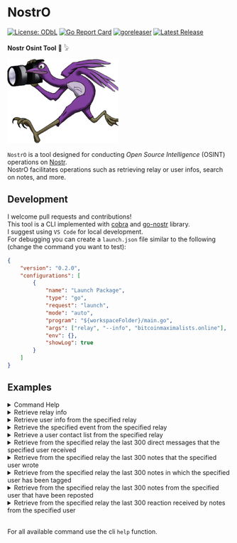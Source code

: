 # NostrO
[![License: ODbL](https://img.shields.io/badge/License-PDDL-brightgreen.svg)](https://opendatacommons.org/licenses/pddl/)  [![Go Report Card](https://goreportcard.com/badge/github.com/r3drun3/nostro)](https://goreportcard.com/report/github.com/r3drun3/nostro)  [![goreleaser](https://github.com/R3DRUN3/nostro/actions/workflows/release.yaml/badge.svg)](https://github.com/R3DRUN3/nostro/actions/workflows/release.yaml)  [![Latest Release](https://img.shields.io/github/v/release/r3drun3/nostro?logo=github)](https://github.com/r3drun3/nostro/releases/latest)

**Nostr Osint Tool** 🔎 𓅦  
  

<img src="images/logo.png" alt="Nostr Logo" width="250" height="190">  

`NostrO` is a tool designed for conducting *Open Source Intelligence* (OSINT) operations on [Nostr](https://nostr.com/).  
NostrO facilitates operations such as retrieving relay or user infos, search on notes, and more.  



## Development
I welcome pull requests and contributions!  
This tool is a CLI implemented with [cobra](https://github.com/spf13/cobra) and [go-nostr](https://github.com/nbd-wtf/go-nostr) library.  
I suggest using `VS Code` for local development.  
For debugging you can create a `launch.json` file similar to the following (change the command you want to test):  
```json
{
    "version": "0.2.0",
    "configurations": [
        {
            "name": "Launch Package",
            "type": "go",
            "request": "launch",
            "mode": "auto",
            "program": "${workspaceFolder}/main.go",
            "args": ["relay", "--info", "bitcoinmaximalists.online"],
            "env": {},
            "showLog": true
        }
    ]
}
```  

  



## Examples

<details>
  <summary>Command Help</summary>

```console
nostro --help
Welcome to NostrO 🔎 𓅦

Usage:
  nostro [flags]
  nostro [command]

Available Commands:
  completion  Generate the autocompletion script for the specified shell
  dm          Operations on direct messages
  event       Operations on events
  help        Help about any command
  notes       Operations on notes
  relay       Operations on relays
  user        Operations on users

Flags:
  -h, --help   help for nostro

Use "nostro [command] --help" for more information about a command.

```  

```console
nostro relay --help
Retrieve data on nostr relays

Usage:
  nostro relay [flags]

Flags:
  -h, --help   help for relay
      --info   Retrieve relay information document (nip-11)
```
</details>  



<details>
  <summary>Retrieve relay info</summary>
  
  ```console
nostro relay --info relay.nostrview.com
####################### RELAY INFO #######################
NAME:  relay.nostrview.com
DESCRIPTION:  Nostrview relay
PUB KEY:  2e9397a8c9268585668b76479f88e359d0ee261f8e8ea07b3b3450546d1601c8
CONTACT:  2e9397a8c9268585668b76479f88e359d0ee261f8e8ea07b3b3450546d1601c8
SUPPORTED NIPS:  [1 2 4 9 11 12 15 16 20 22 26 28 33 40 111]
SOFTWARE:  git+https://github.com/Cameri/nostream.git
VERSION:  1.22.2
LIMITATION:  &{524288 10 10 5000 256 4 2500 102400 0 false true}
PAYMENTSURL:  https://relay.nostrview.com/invoices
##########################################################
```  
</details>  



<details>
  <summary>Retrieve user info from the specified relay</summary>

```console
nostro user --info npub1rusgp3upyrtpsy2pcqznl6e8hejg9ne8u2eg05gzc4n2cctsugksvcx2np nos.lol
####################### USER INFO #######################
[[i github:R3DRUN3 0f954e6fada304dacdb8e7389eefaf2b]]
Name: r3drun3
Picture: https://i.postimg.cc/rwTgJm0G/symbol-1.gif
Username: r3drun3
Display Name: r3drun3
Banner: https://i.postimg.cc/90FYS0D7/1327483.png
Website: 
About: ᚱᛊᚧᚱVᚺᛊ
Jus a collection of quantum bits,
constantly phasing between cyberspace and meatspace.
Running #Bitcoin
Nip05: r3drun3@vlt.ge
Lud16: me@ln.stackzoo.io
Lud06: 
Created At: 1689593935
Nip05 Valid: false
##########################################################
```
</details>  


<details>
  <summary>Retrieve the specified event from the specified relay</summary>

```console
nostro event --info note1se5g5crjxaaet4vzy3xtpurv4as3dsfd5dteglk4z3f2xafstl5qyry4m3 nos.lol

####################### EVENT INFO #######################
ID: 86688a6072377b95d582244cb0f06caf6116c12da357947ed51452a375305fe8
PubKey: 1f2080c78120d6181141c0053feb27be6482cf27e2b287d102c566ac6170e22d
Kind: 1
Created At: 1696529147
Tags: [[t osint] [t osint] [t Nostr] [t nostr] [t github] [t github] [r https://github.com/r3drun3/nostro] [r https://image.nostr.build/7a83f1b7b006bdecd047731c6b0fcec54d1a5186ae222f3e98e15953850712f4.jpg]]
Content: I believe that one of the best ways to learn a technology is to experiment and build upon it. That's why I've started developing a tool for performing #osint operations on #Nostr on my #github. 
Feel free to collaborate if you want ☺
https://github.com/r3drun3/nostro


https://image.nostr.build/7a83f1b7b006bdecd047731c6b0fcec54d1a5186ae222f3e98e15953850712f4.jpg
Signature: 9b3b4af0bac8df5f62dd54b8f5be34bdee7545e0a6453fe6e3462861d29390282e95a4e85f8d2bf801d1f0da3ccc955b3ecff0ffbc6786ffa7d1c7017650b34a
##########################################################
```
</details>  




<details>
  <summary>Retrieve a user contact list from the specified relay</summary>

```console
nostro user --contactlist npub1rusgp3upyrtpsy2pcqznl6e8hejg9ne8u2eg05gzc4n2cctsugksvcx2np nos.lol
returned events saved to user_contact_list.json
```
</details>  



<details>
  <summary>Retrieve from the specified relay the last 300 direct messages that the specified user received</summary>

```console
nostro dm --userreceived npub1rusgp3upyrtpsy2pcqznl6e8hejg9ne8u2eg05gzc4n2cctsugksvcx2np nos.lol
returned events saved to user_received_direct_messages.json
```
</details>  

<details>
  <summary>Retrieve from the specified relay the last 300 notes that the specified user wrote</summary>

```console
nostro notes --userwritten npub1rusgp3upyrtpsy2pcqznl6e8hejg9ne8u2eg05gzc4n2cctsugksvcx2np nos.lol
returned events saved to user_written_notes.json
```
</details>  


<details>
  <summary>Retrieve from the specified relay the last 300 notes in which the specified user has been tagged</summary>
  
```console
nostro notes --usertagged npub1rusgp3upyrtpsy2pcqznl6e8hejg9ne8u2eg05gzc4n2cctsugksvcx2np nos.lol
returned events saved to user_tagged_notes.json
```  
</details>  

<details>
  <summary>Retrieve from the specified relay the last 300 notes from the specified user that have been reposted</summary>
  
```console
nostro notes --userreposted npub1rusgp3upyrtpsy2pcqznl6e8hejg9ne8u2eg05gzc4n2cctsugksvcx2np nos.lol
returned events saved to user_reposted_notes.json
```  
</details>


<details>
  <summary>Retrieve from the specified relay the last 300 reaction received by notes from the specified user</summary>
  
```console
nostro notes --userreacted npub1rusgp3upyrtpsy2pcqznl6e8hejg9ne8u2eg05gzc4n2cctsugksvcx2np nos.lol
returned events saved to user_reacted_notes.json
```  
</details>  

<br/>  

For all available command use the cli `help` function.

